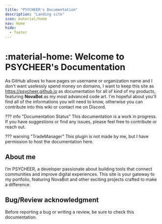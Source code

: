 ```yaml
---
title: "PSYCHEER's Documentation"
description: "Landing site"
icon: material/home
nav: Home
hide:
  - footer
---
```

# :material-home: Welcome to PSYCHEER's Documentation

As GitHub allows to have pages on username or organization name and I don't want uselessly spend money on domains, I want to keep this site as https://psycheer.github.io as documentation for all of kind of my products, featuring **NovaBot** as my most advanced code art.
I'm hopeful about you'll find all of the informations you will need to know, otherwise you can contribute into this wiki or contact me on Discord.

??? info "Documentation Status"
    This documentation is a work in progress. If you have suggestions or find any issues, please feel free to contribute or reach out.

??? warning "TradeManager"
    This plugin is not made by me, but I have permission to host the documentation here.

## About me
I’m PSYCHEER, a developer passionate about building tools that connect communities and improve digital experiences. This site is your gateway to my portfolio, featuring NovaBot and other exciting projects crafted to make a difference.

## Bug/Review acknowledgment
Before reporting a bug or writing a review, be sure to check this documentation.
